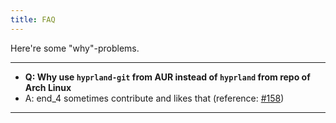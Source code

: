 ```yaml
---
title: FAQ
---
```


Here're some "why"-problems.

---
- **Q: Why use `hyprland-git` from AUR instead of `hyprland` from repo of Arch Linux**
- A: end_4 sometimes contribute and likes that (reference: [#158](https://github.com/end-4/dots-hyprland/issues/158#issuecomment-1872424355))
---
